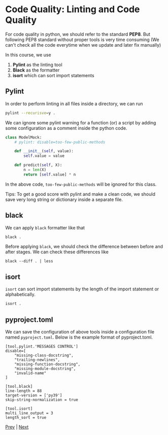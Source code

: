 # Code Quality: Linting and Code Quality

For code quality in python, we should refer to the standard **PEP8**. But following PEP8 standard without proper tools is very time consuming (We can't check all the code everytime when we update and later fix manually)

In this course, we use 

1. **Pylint** as the linting tool
2. **Black** as the formatter
3. **isort** which can sort import statements

## Pylint

In order to perform linting in all files inside a directory, we can run

```bash
pylint --recurisve=y .
```

We can ignore some pylint warning for a function (or) a script by adding some configuration as a comment inside the python code.

```python
class ModelMock:
    # pylint: disable=too-few-public-methods

    def __init__(self, value):
        self.value = value

    def predict(self, X):
        n = len(X)
        return [self.value] * n
```

In the above code, `too-few-public-methods` will be ignored for this class.

Tips: To get a good score with pylint and make a clean code, we should save very long string or dictionary inside a separate file.

## black

We can apply `black` formatter like that

```bash
black .
```

Before applying `black`, we should check the difference between before and after stages.
We can check these differences like
```
black --diff . | less
```

## isort

`isort` can sort import statements by the length of the import statement or alphabetically. 

```bash
isort .
```

## pyproject.toml

We can save the configuration of above tools inside a configuration file named `pyproject.toml`. Below is the example format of pyproject.toml.

```
[tool.pylint.'MESSAGES CONTROL']
disable=[
    "missing-class-docstring",
    "trailing-newlines",
    "missing-function-docstring",
    "missing-module-docstring",
    "invalid-name"
]

[tool.black]
line-length = 88
target-version = ['py39']
skip-string-normalization = true

[tool.isort]
multi_line_output = 3
length_sort = true
```

[Prev](./CloudTest.md) | [Next](./PreCommit-hook.md)